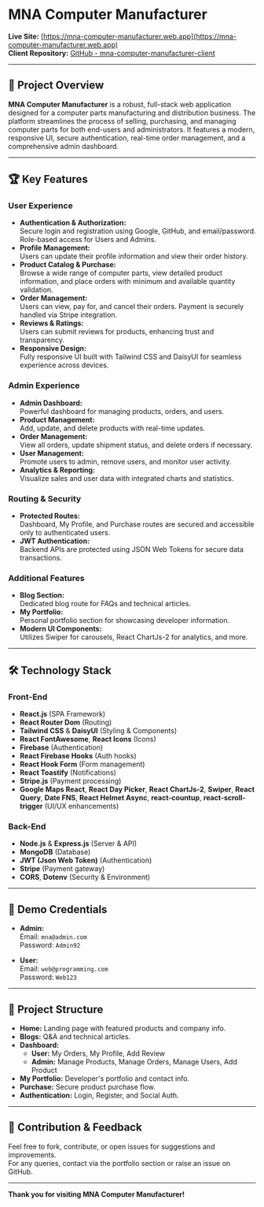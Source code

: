 # MNA Computer Manufacturer

**Live Site:** [https://mna-computer-manufacturer.web.app](https://mna-computer-manufacturer.web.app)  
**Client Repository:** [GitHub - mna-computer-manufacturer-client](https://github.com/mnaofficialbd/mna-computer-manufacturer-client)

---

## 🚀 Project Overview

**MNA Computer Manufacturer** is a robust, full-stack web application designed for a computer parts manufacturing and distribution business. The platform streamlines the process of selling, purchasing, and managing computer parts for both end-users and administrators. It features a modern, responsive UI, secure authentication, real-time order management, and a comprehensive admin dashboard.

---

## 🏆 Key Features

### User Experience

- **Authentication & Authorization:**  
  Secure login and registration using Google, GitHub, and email/password. Role-based access for Users and Admins.
- **Profile Management:**  
  Users can update their profile information and view their order history.
- **Product Catalog & Purchase:**  
  Browse a wide range of computer parts, view detailed product information, and place orders with minimum and available quantity validation.
- **Order Management:**  
  Users can view, pay for, and cancel their orders. Payment is securely handled via Stripe integration.
- **Reviews & Ratings:**  
  Users can submit reviews for products, enhancing trust and transparency.
- **Responsive Design:**  
  Fully responsive UI built with Tailwind CSS and DaisyUI for seamless experience across devices.

### Admin Experience

- **Admin Dashboard:**  
  Powerful dashboard for managing products, orders, and users.
- **Product Management:**  
  Add, update, and delete products with real-time updates.
- **Order Management:**  
  View all orders, update shipment status, and delete orders if necessary.
- **User Management:**  
  Promote users to admin, remove users, and monitor user activity.
- **Analytics & Reporting:**  
  Visualize sales and user data with integrated charts and statistics.

### Routing & Security

- **Protected Routes:**  
  Dashboard, My Profile, and Purchase routes are secured and accessible only to authenticated users.
- **JWT Authentication:**  
  Backend APIs are protected using JSON Web Tokens for secure data transactions.

### Additional Features

- **Blog Section:**  
  Dedicated blog route for FAQs and technical articles.
- **My Portfolio:**  
  Personal portfolio section for showcasing developer information.
- **Modern UI Components:**  
  Utilizes Swiper for carousels, React ChartJs-2 for analytics, and more.

---

## 🛠️ Technology Stack

### Front-End

- **React.js** (SPA Framework)
- **React Router Dom** (Routing)
- **Tailwind CSS** & **DaisyUI** (Styling & Components)
- **React FontAwesome**, **React Icons** (Icons)
- **Firebase** (Authentication)
- **React Firebase Hooks** (Auth hooks)
- **React Hook Form** (Form management)
- **React Toastify** (Notifications)
- **Stripe.js** (Payment processing)
- **Google Maps React**, **React Day Picker**, **React ChartJs-2**, **Swiper**, **React Query**, **Date FNS**, **React Helmet Async**, **react-countup**, **react-scroll-trigger** (UI/UX enhancements)

### Back-End

- **Node.js** & **Express.js** (Server & API)
- **MongoDB** (Database)
- **JWT (Json Web Token)** (Authentication)
- **Stripe** (Payment gateway)
- **CORS**, **Dotenv** (Security & Environment)

---

## 🔐 Demo Credentials

- **Admin:**  
  Email: `mna@admin.com`  
  Password: `Admin92`

- **User:**  
  Email: `web@programming.com`  
  Password: `Web123`

---

## 📂 Project Structure

- **Home:** Landing page with featured products and company info.
- **Blogs:** Q&A and technical articles.
- **Dashboard:**
  - **User:** My Orders, My Profile, Add Review
  - **Admin:** Manage Products, Manage Orders, Manage Users, Add Product
- **My Portfolio:** Developer's portfolio and contact info.
- **Purchase:** Secure product purchase flow.
- **Authentication:** Login, Register, and Social Auth.

---

## 📢 Contribution & Feedback

Feel free to fork, contribute, or open issues for suggestions and improvements.  
For any queries, contact via the portfolio section or raise an issue on GitHub.

---

**Thank you for visiting MNA Computer Manufacturer!**
